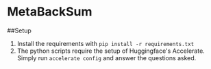 # MetaBackSum
##Setup
1. Install the requirements with ```pip install -r requirements.txt```
2. The python scripts require the setup of Huggingface's Accelerate. Simply run ```accelerate config``` and answer the questions asked.
